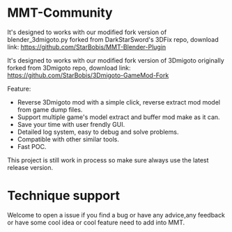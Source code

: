 # MMT-Community
It's designed to works with our modified fork version of blender_3dmigoto.py forked from DarkStarSword's 3DFix repo, download link: https://github.com/StarBobis/MMT-Blender-Plugin

It's designed to works with our modified fork version of 3Dmigoto originally forked from 3Dmigoto repo, download link: https://github.com/StarBobis/3Dmigoto-GameMod-Fork

Feature:
- Reverse 3Dmigoto mod with a simple click, reverse extract mod model from game dump files.
- Support multiple game's model extract and buffer mod make as it can.
- Save your time with user frendly GUI.
- Detailed log system, easy to debug and solve problems.
- Compatible with other similar tools.
- Fast POC.

This project is still work in process so make sure always use the latest release version.

# Technique support
Welcome to open a issue if you find a bug or have any advice,any feedback or have some cool idea or cool feature need to add into MMT.